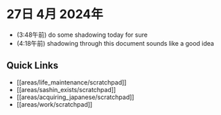 # 27日 4月 2024年
- (3:48午前) do some shadowing today for sure
- (4:18午前) shadowing through this document sounds like a good idea

 



## Quick Links
- [[areas/life_maintenance/scratchpad]]
- [[areas/sashin_exists/scratchpad]]
- [[areas/acquiring_japanese/scratchpad]]
- [[areas/work/scratchpad]]
